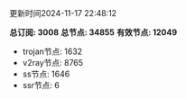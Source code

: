 更新时间2024-11-17 22:48:12

**总订阅: 3008**
**总节点: 34855**
**有效节点: 12049**
- trojan节点: 1632
- v2ray节点: 8765
- ss节点: 1646
- ssr节点: 6

